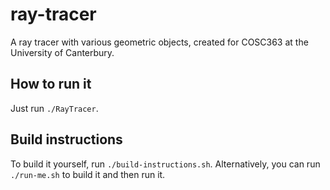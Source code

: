 # ray-tracer
A ray tracer with various geometric objects, created for COSC363 at the University of Canterbury.

## How to run it

Just run `./RayTracer`.

## Build instructions

To build it yourself, run `./build-instructions.sh`. Alternatively, you can run `./run-me.sh` to build it and then run it.
